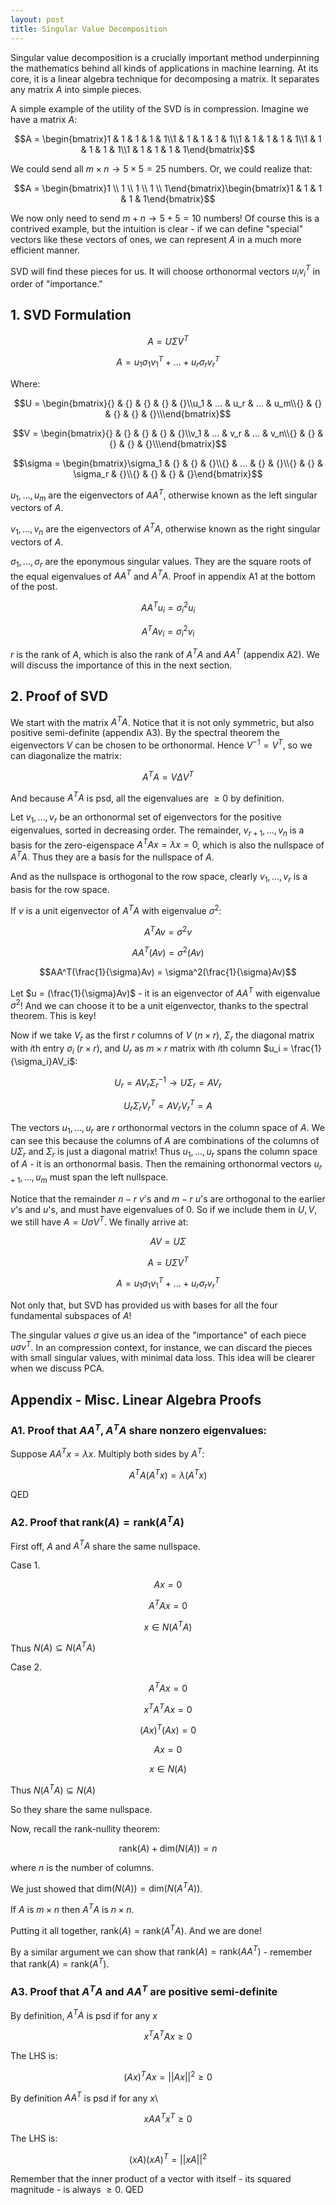 ```yaml
---
layout: post
title: Singular Value Decomposition
---
```


Singular value decomposition is a crucially important method underpinning the mathematics behind all kinds of applications in machine learning. At its core, it is a linear algebra technique for decomposing a matrix. It separates any matrix $A$ into simple pieces.

A simple example of the utility of the SVD is in compression. Imagine we have a matrix $A$:

$$A = \begin{bmatrix}1 & 1 & 1 & 1 & 1\\1 & 1 & 1 & 1 & 1\\1 & 1 & 1 & 1 & 1\\1 & 1 & 1 & 1 & 1\\1 & 1 & 1 & 1 & 1\end{bmatrix}$$  

We could send all $m \times n \rightarrow 5 \times 5 = 25$ numbers. Or, we could realize that:

$$A = \begin{bmatrix}1 \\ 1 \\ 1 \\ 1 \\ 1\end{bmatrix}\begin{bmatrix}1 & 1 & 1 & 1 & 1\end{bmatrix}$$

We now only need to send $m + n \rightarrow 5 + 5 = 10$ numbers! Of course this is a contrived example, but the intuition is clear - if we can define "special" vectors like these vectors of ones, we can represent $A$ in a much more efficient manner.

SVD will find these pieces for us. It will choose orthonormal vectors $u_iv_i^T$ in order of "importance."

## 1. SVD Formulation

$$A = U\Sigma V^T$$

$$A = u_1\sigma_1v_1^T + ... + u_r\sigma_rv_r^T$$

Where:

$$U = \begin{bmatrix}{} & {} & {} & {} & {}\\u_1 & ... & u_r & ... & u_m\\{} & {} & {} & {} & {}\\\end{bmatrix}$$

$$V = \begin{bmatrix}{} & {} & {} & {} & {}\\v_1 & ... & v_r & ... & v_n\\{} & {} & {} & {} & {}\\\end{bmatrix}$$

$$\sigma = \begin{bmatrix}\sigma_1 & {} & {} & {}\\{} & ... & {} & {}\\{} & {} & \sigma_r & {}\\{} & {} & {} & {}\end{bmatrix}$$

$u_1, ..., u_m$ are the eigenvectors of $AA^T$, otherwise known as the left singular vectors of $A$. 

$v_1, ..., v_n$ are the eigenvectors of $A^TA$, otherwise known as the right singular vectors of $A$.

$\sigma_1, ..., \sigma_r$ are the eponymous singular values. They are the square roots of the equal eigenvalues of $AA^T$ and $A^TA$. Proof in appendix A1 at the bottom of the post.

$$AA^Tu_i = \sigma_i^2u_i$$

$$A^TAv_i = \sigma_i^2v_i$$

$r$ is the rank of $A$, which is also the rank of $A^TA$ and $AA^T$ (appendix A2). We will discuss the importance of this in the next section.

## 2. Proof of SVD

We start with the matrix $A^TA$. Notice that it is not only symmetric, but also positive semi-definite (appendix A3). By the spectral theorem the eigenvectors $V$ can be chosen to be orthonormal. Hence $V^{-1} = V^T$, so we can diagonalize the matrix: 

$$A^TA = V\Delta V^T$$

And because $A^TA$ is psd, all the eigenvalues are $\geq 0$ by definition. 

Let $v_1, ..., v_r$ be an orthonormal set of eigenvectors for the positive eigenvalues, sorted in decreasing order. The remainder, $v_{r+1}, ..., v_n$ is a basis for the zero-eigenspace $A^TAx = \lambda x = 0$, which is also the nullspace of $A^TA$. Thus they are a basis for the nullspace of $A$.

And as the nullspace is orthogonal to the row space, clearly $v_1, ..., v_r$ is a basis for the row space.

If $v$ is a unit eigenvector of $A^TA$ with eigenvalue $\sigma^2$:

$$A^TAv = \sigma^2v$$

$$AA^T(Av) = \sigma^2(Av)$$

$$AA^T(\frac{1}{\sigma}Av) = \sigma^2(\frac{1}{\sigma}Av)$$

Let $u = (\frac{1}{\sigma}Av)$ - it is an eigenvector of $AA^T$ with eigenvalue $\sigma^2$! And we can choose it to be a unit eigenvector, thanks to the spectral theorem. This is key!

Now if we take $V_r$ as the first $r$ columns of $V$ ($n \times r$), $\Sigma_r$ the diagonal matrix with $i$th entry $\sigma_i$ ($r \times r$), and $U_r$ as $m \times r$ matrix with $i$th column $u_i = \frac{1}{\sigma_i}AV_i$:

$$U_r = AV_r\Sigma_r^{-1} \rightarrow U\Sigma_r = AV_r$$

$$U_r\Sigma_rV_r^T = AV_rV_r^T = A$$

The vectors $u_1, ..., u_r$ are $r$ orthonormal vectors in the column space of $A$. We can see this because the columns of $A$ are combinations of the columns of $U\Sigma_r$ and $\Sigma_r$ is just a diagonal matrix! Thus  $u_1, ..., u_r$ spans the column space of $A$ - it is an orthonormal basis. Then the remaining orthonormal vectors $u_{r+1}, ..., u_m$ must span the left nullspace.

Notice that the remainder $n-r\text{ }v$'s and $m-r\text{ }u$'s are orthogonal to the earlier $v$'s and $u$'s, and must have eigenvalues of 0. So if we include them in $U, V$, we still have $A = U\sigma V^T$. We finally arrive at:

$$AV = U\Sigma$$

$$A = U\Sigma V^T$$

$$A = u_1\sigma_1v_1^T + ... + u_r\sigma_rv_r^T$$

Not only that, but SVD has provided us with bases for all the four fundamental subspaces of $A$!

The singular values $\sigma$ give us an idea of the "importance" of each piece $u\sigma v^T$. In an compression context, for instance, we can discard the pieces with small singular values, with minimal data loss. This idea will be clearer when we discuss PCA.

## Appendix - Misc. Linear Algebra Proofs

### A1. Proof that $AA^T, A^TA$ share nonzero eigenvalues:
Suppose $AA^Tx = \lambda x$. Multiply both sides by $A^T$:

$$A^TA(A^Tx) = \lambda(A^Tx)$$

QED

### A2. Proof that $\text{rank}(A) = \text{rank}(A^TA)$

First off, $A$ and $A^TA$ share the same nullspace.

Case 1. 

$$Ax = 0$$

$$A^TAx = 0$$

$$x \in N(A^TA)$$

Thus $N(A) \subseteq N(A^TA)$

Case 2. 

$$A^TAx = 0$$

$$x^TA^TAx = 0$$

$$(Ax)^T(Ax) = 0$$

$$Ax = 0$$

$$x \in N(A)$$

Thus $N(A^TA) \subseteq N(A)$

So they share the same nullspace.

Now, recall the rank-nullity theorem:

$$\text{rank}(A) + \text{dim}(N(A)) = n$$

where $n$ is the number of columns.

We just showed that $\text{dim}(N(A)) = \text{dim}(N(A^TA))$.

If $A$ is $m\times n$ then $A^TA$ is $n\times n$.

Putting it all together, $\text{rank}(A) = \text{rank}(A^TA)$. And we are done!

By a similar argument we can show that $\text{rank}(A) = \text{rank}(AA^T)$ - remember that $\text{rank}(A) = \text{rank}(A^T)$.

### A3. Proof that $A^TA$ and $AA^T$ are positive semi-definite

By definition, $A^TA$ is psd if for any $x$

$$x^TA^TAx \geq 0$$

The LHS is:

$$(Ax)^TAx = ||Ax||^2 \geq 0$$

By definition $AA^T$ is psd if for any $x$\

$$xAA^Tx^T \geq 0$$

The LHS is:

$$(xA)(xA)^T = ||xA||^2$$ 

Remember that the inner product of a vector with itself - its squared magnitude - is always $\geq 0$. QED